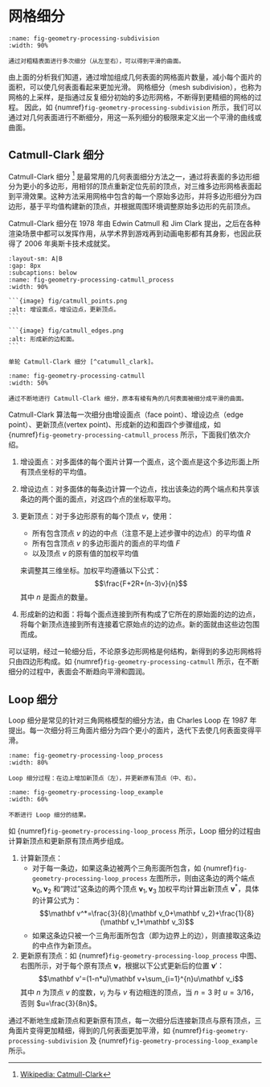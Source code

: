 # 网格细分

```{figure} fig/subdivision.png
:name: fig-geometry-processing-subdivision
:width: 90%

通过对粗糙表面进行多次细分（从左至右），可以得到平滑的曲面。
```

由上面的分析我们知道，通过增加组成几何表面的网格面片数量，减小每个面片的面积，可以使几何表面看起来更加光滑。
网格细分（mesh subdivision），也称为网格的上采样，是指通过反复细分初始的多边形网格，不断得到更精细的网格的过程。
因此，如 {numref}`fig-geometry-processing-subdivision` 所示，我们可以通过对几何表面进行不断细分，用这一系列细分的极限来定义出一个平滑的曲线或曲面。

## Catmull-Clark 细分

Catmull-Clark 细分 [^catumull_clark] 是最常用的几何表面细分方法之一，通过将表面的多边形细分为更小的多边形，用相邻的顶点重新定位先前的顶点，对三维多边形网格表面起到平滑效果。这种方法采用网格中包含的每一个原始多边形，并将多边形细分为四边形，基于平均值构建新的顶点，并根据周围环境调整原始多边形的先前顶点。

Catmull-Clark 细分在 1978 年由 Edwin Catmull 和 Jim Clark 提出，之后在各种渲染场景中都可以发挥作用，从学术界到游戏再到动画电影都有其身影，也因此获得了 2006 年奥斯卡技术成就奖。

[^catumull_clark]: [Wikipedia: Catmull-Clark](https://en.wikipedia.org/wiki/Catmull%E2%80%93Clark_subdivision_surface)

````{subfigure} AB
:layout-sm: A|B
:gap: 8px
:subcaptions: below
:name: fig-geometry-processing-catmull_process
:width: 90%

```{image} fig/catmull_points.png
:alt: 增设面点，增设边点，更新顶点。
```

```{image} fig/catmull_edges.png
:alt: 形成新的边和面。
```

单轮 Catmull-Clark 细分 [^catumull_clark]。
````

```{figure} fig/catmull.png
:name: fig-geometry-processing-catmull
:width: 50%

通过不断地进行 Catmull-Clark 细分，原本有棱有角的几何表面被细分成平滑的曲面。
```

Catmull-Clark 算法每一次细分由增设面点（face point）、增设边点（edge point）、更新顶点(vertex point)、形成新的边和面四个步骤组成，如 {numref}`fig-geometry-processing-catmull_process` 所示，下面我们依次介绍。

1. 增设面点：对多面体的每个面片计算一个面点，这个面点是这个多边形面上所有顶点坐标的平均值。
2. 增设边点：对多面体的每条边计算一个边点，找出该条边的两个端点和共享该条边的两个面的面点，对这四个点的坐标取平均。
3. 更新顶点：对于多边形原有的每个顶点 $v$，使用：
    + 所有包含顶点 $v$ 的边的中点（注意不是上述步骤中的边点）的平均值 $R$
    + 所有包含顶点 $v$ 的多边形面片的面点的平均值 $F$
    + 以及顶点 $v$ 的原有值的加权平均值
    
    来调整其三维坐标。加权平均遵循以下公式：
    $$\frac{F+2R+(n-3)v}{n}$$
    其中 $n$ 是面点的数量。

4. 形成新的边和面：将每个面点连接到所有构成了它所在的原始面的边的边点，将每个新顶点连接到所有连接着它原始点的边的边点。新的面就由这些边包围而成。

可以证明，经过一轮细分后，不论原多边形网格是何结构，新得到的多边形网格将只由四边形构成。如 {numref}`fig-geometry-processing-catmull` 所示，在不断细分的过程中，表面会不断趋向平滑和圆润。

## Loop 细分

Loop 细分是常见的针对三角网格模型的细分方法，由 Charles Loop 在 1987 年提出。每一次细分将三角面片细分为四个更小的面片，迭代下去使几何表面变得平滑。

```{figure} fig/loop_process.png
:name: fig-geometry-processing-loop_process
:width: 80%

Loop 细分过程：在边上增加新顶点（左），并更新原有顶点（中、右）。
```

```{figure} fig/loop_example.png
:name: fig-geometry-processing-loop_example
:width: 60%

不断进行 Loop 细分的结果。
```

如 {numref}`fig-geometry-processing-loop_process` 所示，Loop 细分的过程由计算新顶点和更新原有顶点两步组成。

1. 计算新顶点：
    + 对于每一条边，如果这条边被两个三角形面所包含，如 {numref}`fig-geometry-processing-loop_process` 左图所示，则由这条边的两个端点 $\mathbf v_0, \mathbf v_2$ 和“跨过”这条边的两个顶点 $\mathbf v_1, \mathbf v_3$ 加权平均计算出新顶点 $\mathbf v^*$，具体的计算公式为：
    $$\mathbf v^*=\frac{3}{8}(\mathbf v_0+\mathbf v_2)+\frac{1}{8}(\mathbf v_1+\mathbf v_3)$$
    + 如果这条边只被一个三角形面所包含（即为边界上的边），则直接取这条边的中点作为新顶点。
2. 更新原有顶点：如 {numref}`fig-geometry-processing-loop_process` 中图、右图所示，对于每个原有顶点 $\mathbf v$，根据以下公式更新后的位置 $\mathbf v'$：
    $$\mathbf v'=(1-n*u)\mathbf v+\sum_{i=1}^{n}u\mathbf v_i$$
    其中 $n$ 为顶点 $v$ 的度数，$v_i$ 为与 $v$ 有边相连的顶点，当 $n=3$ 时 $u=3/16$，否则 $u=\frac{3}{8n}$。

通过不断地生成新顶点和更新原有顶点，每一次细分后连接新顶点与原有顶点，三角面片变得更加精细，得到的几何表面更加平滑，如 {numref}`fig-geometry-processing-subdivision` 及 {numref}`fig-geometry-processing-loop_example` 所示。
